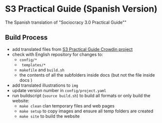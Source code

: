 # S3 Practical Guide (Spanish Version)

The Spanish translation of "Sociocracy 3.0 Practical Guide""

## Build Process

-   add translated files from [S3 Practical Guide Crowdin project](https://crowdin.com/project/sociocracy-30) 
-   check with English repository for changes to:
    -   `config/*`
    -  ` templates/*`
    -   `makefile` and `build.sh`
    -   the contents of all the subfolders inside docs (but not the file inside docs )
-    add translated illustrations to `img`
-   update version number in `config/project.yaml`
-   run buildscript (`source build.sh`) to build all formats or only build the website:
	-   `make clean` clan temporary files and web pages
	-   `make setup` to copy images and ensure all temp folders are created
	-   `make site` to build the website
